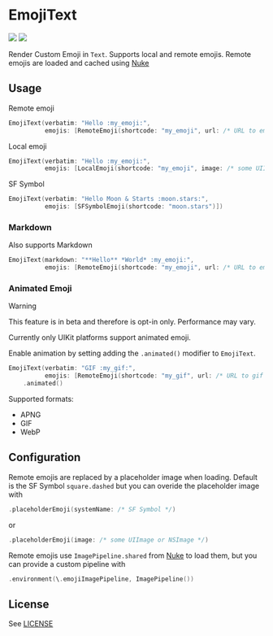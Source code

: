 # EmojiText

[![](https://img.shields.io/endpoint?url=https%3A%2F%2Fswiftpackageindex.com%2Fapi%2Fpackages%2Fdivadretlaw%2FEmojiText%2Fbadge%3Ftype%3Dplatforms)](https://swiftpackageindex.com/divadretlaw/EmojiText)
[![](https://img.shields.io/endpoint?url=https%3A%2F%2Fswiftpackageindex.com%2Fapi%2Fpackages%2Fdivadretlaw%2FEmojiText%2Fbadge%3Ftype%3Dswift-versions)](https://swiftpackageindex.com/divadretlaw/EmojiText)


Render Custom Emoji in `Text`. Supports local and remote emojis. Remote emojis are loaded and cached using [Nuke](https://github.com/kean/Nuke)

## Usage

Remote emoji

```swift
EmojiText(verbatim: "Hello :my_emoji:",
          emojis: [RemoteEmoji(shortcode: "my_emoji", url: /* URL to emoji */)])
```

Local emoji

```swift
EmojiText(verbatim: "Hello :my_emoji:",
          emojis: [LocalEmoji(shortcode: "my_emoji", image: /* some UIImage or NSImage */)])
```

SF Symbol

```swift
EmojiText(verbatim: "Hello Moon & Starts :moon.stars:",
          emojis: [SFSymbolEmoji(shortcode: "moon.stars")])
```

### Markdown

Also supports Markdown

```swift
EmojiText(markdown: "**Hello** *World* :my_emoji:",
          emojis: [RemoteEmoji(shortcode: "my_emoji", url: /* URL to emoji */)])
```

### Animated Emoji

> [!WARNING]
> This feature is in beta and therefore is opt-in only. Performance may vary.

Currently only UIKit platforms support animated emoji.

Enable animation by setting adding the `.animated()` modifier to `EmojiText`.

```swift
EmojiText(verbatim: "GIF :my_gif:",
          emojis: [RemoteEmoji(shortcode: "my_gif", url: /* URL to gif */)])
    .animated()
```

Supported formats:

- APNG
- GIF
- WebP

## Configuration

Remote emojis are replaced by a placeholder image when loading. Default is the SF Symbol `square.dashed` but you can overide the placeholder image with

```swift
.placeholderEmoji(systemName: /* SF Symbol */)
```

or

```swift
.placeholderEmoji(image: /* some UIImage or NSImage */)
```

Remote emojis use `ImagePipeline.shared` from [Nuke](https://github.com/kean/Nuke) to load them, but you can provide a custom pipeline with

```swift
.environment(\.emojiImagePipeline, ImagePipeline())
```

## License

See [LICENSE](LICENSE)
